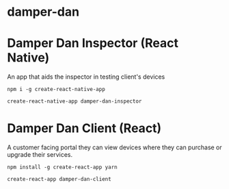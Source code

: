 # damper-dan


# Damper Dan Inspector (React Native)

An app that aids the inspector in testing client's devices 

```
npm i -g create-react-native-app

create-react-native-app damper-dan-inspector

```

# Damper Dan Client (React)

A customer facing portal they can view devices where they can purchase or upgrade their services.

```
npm install -g create-react-app yarn

create-react-app damper-dan-client

```
